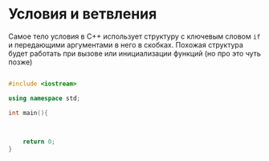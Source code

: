 # Условия и ветвления 

Самое тело условия в C++ использует структуру с ключевым словом `if` и передающими аргументами в него в скобках. Похожая структура будет работать при вызове или инициализации функций (но про это чуть позже)


```cpp

#include <iostream>

using namespace std;

int main(){

    

    return 0;
}

```